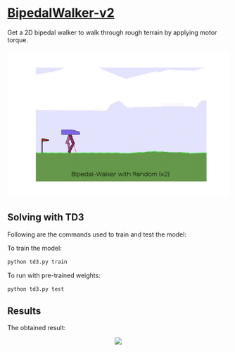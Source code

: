 # [BipedalWalker-v2](https://gym.openai.com/envs/BipedalWalker-v2/)

Get a 2D bipedal walker to walk through rough terrain by applying motor torque.

<p align="center">
  <img src="/assets/bipedal_walker_random.gif">
</p>

## Solving with TD3
Following are the commands used to train and test the model:

To train the model:
```bash
python td3.py train
```

To run with pre-trained weights:
```bash
python td3.py test
```

## Results
The obtained result:
<p align="center">
  <img src="/assets/bipedal_walker_td3.gif">
</p>
